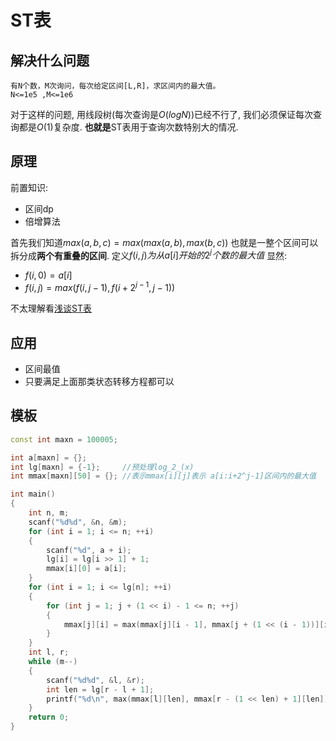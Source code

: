 # ST表
## 解决什么问题
```
有N个数，M次询问，每次给定区间[L,R]，求区间内的最大值。
N<=1e5 ,M<=1e6
```
对于这样的问题, 用线段树(每次查询是$O(logN)$)已经不行了, 我们必须保证每次查询都是$O(1)$复杂度.
**也就是**ST表用于查询次数特别大的情况.
## 原理
前置知识:
- 区间dp
- 倍增算法

首先我们知道$max(a,b,c) = max(max(a,b),max(b,c))$
也就是一整个区间可以拆分成**两个有重叠的区间**.
定义$f(i,j)为从a[i]开始的2^j个数的最大值$
显然:
- $f(i,0) = a[i]$
- $f(i,j) = max(f(i,j-1), f(i+2^{j-1},j-1))$

不太理解看[浅谈ST表](https://www.luogu.com.cn/blog/zhouziheng666/qian-tan-st-biao)

## 应用
- 区间最值
- 只要满足上面那类状态转移方程都可以

## 模板
```c++
const int maxn = 100005;

int a[maxn] = {};
int lg[maxn] = {-1};     //预处理log_2_(x)
int mmax[maxn][50] = {}; //表示mmax[i][j]表示 a[i:i+2^j-1]区间内的最大值

int main()
{
    int n, m;
    scanf("%d%d", &n, &m);
    for (int i = 1; i <= n; ++i)
    {
        scanf("%d", a + i);
        lg[i] = lg[i >> 1] + 1;
        mmax[i][0] = a[i];
    }
    for (int i = 1; i <= lg[n]; ++i)
    {
        for (int j = 1; j + (1 << i) - 1 <= n; ++j)
        {
            mmax[j][i] = max(mmax[j][i - 1], mmax[j + (1 << (i - 1))][i - 1]);
        }
    }
    int l, r;
    while (m--)
    {
        scanf("%d%d", &l, &r);
        int len = lg[r - l + 1];
        printf("%d\n", max(mmax[l][len], mmax[r - (1 << len) + 1][len]));
    }
    return 0;
}
```